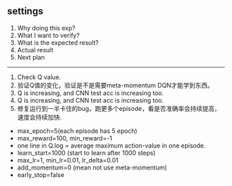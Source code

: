 ## settings
1. Why doing this exp?
2. What I want to verify?
3. What is the expected result?
4. Actual result
5. Next plan
---
1. Check Q value.
2. 验证Q值的变化，验证是不是需要meta-momentum DQN才能学到东西。
3. Q is increasing, and CNN test acc is increasing too.
4. Q is increasing, and CNN test acc is increasing too.
5. 修复运行到一半卡住的bug，跑更多个episode，看是否准确率会持续提高，速度会持续加快.

* max_epoch=5(each episode has 5 epoch)
* max_reward=100, min_reward=-1
* one line in Q.log = average maximum action-value in one episode.
* learn_start=1000 (start to learn after 1000 steps)
* max_lr=1, min_lr=0.01, lr_delta=0.01
* add_momentum=0 (mean not use meta-momentum)
* early_stop=false
